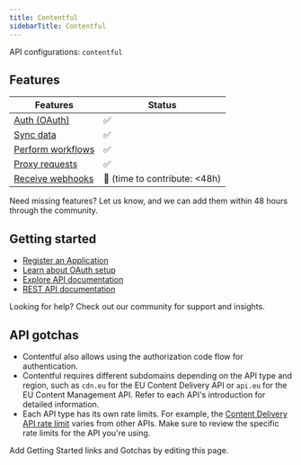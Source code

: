 ```yaml
---
title: Contentful
sidebarTitle: Contentful
---
```


API configurations: `contentful`

## Features

| Features | Status |
| - | - |
| [Auth (OAuth)](/integrate/guides/authorize-an-api) | ✅ |
| [Sync data](/integrate/guides/sync-data-from-an-api) | ✅ |
| [Perform workflows](/integrate/guides/perform-workflows-with-an-api) | ✅ |
| [Proxy requests](/integrate/guides/proxy-requests-to-an-api) | ✅ |
| [Receive webhooks](/integrate/guides/receive-webhooks-from-an-api) | 🚫 (time to contribute: &lt;48h) |

Need missing features? Let us know, and we can add them within 48 hours through the community.

## Getting started

-   [Register an Application](https://app.contentful.com/account/profile/developers/applications)
-   [Learn about OAuth setup](https://www.contentful.com/developers/docs/extensibility/oauth/)
-   [Explore API documentation](https://www.contentful.com/developers/docs/references/)
-   [REST API documentation](https://www.contentful.com/developers/docs/references/)

Looking for help? Check out our community for support and insights.

## API gotchas

- Contentful also allows using the authorization code flow for authentication.
- Contentful requires different subdomains depending on the API type and region, such as `cdn.eu` for the EU Content Delivery API or `api.eu` for the EU Content Management API. Refer to each API's introduction for detailed information.
- Each API type has its own rate limits. For example, the [Content Delivery API rate limit](https://www.contentful.com/developers/docs/references/content-delivery-api/#/introduction/api-rate-limits) varies from other APIs. Make sure to review the specific rate limits for the API you're using.

Add Getting Started links and Gotchas by editing this page.

